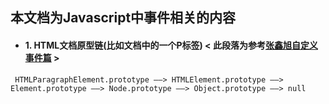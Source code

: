 ## 本文档为Javascript中事件相关的内容

- #### 1. HTML文档原型链(比如文档中的一个P标签) < 此段落为参考[张鑫旭自定义事件篇](http://www.zhangxinxu.com/wordpress/2012/04/js-dom%E8%87%AA%E5%AE%9A%E4%B9%89%E4%BA%8B%E4%BB%B6/) ><br/>
`
  HTMLParagraphElement.prototype ——> HTMLElement.prototype ——> Element.prototype ——> Node.prototype ——> Object.prototype ——> null
 `
